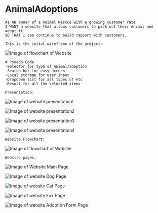# AnimalAdoptions
````
As AN owner of a Animal Rescue with a growing customer rate
I WANT a website that allows customers to pick out their Animal and adopt it.
SO THAT I can continue to build rapport with customers.

This is the inital wireframe of the project:
````
![Image of flowchart of Website](./assets/images/wireframe.png)

````
# Psuedo Code
-Selector for type of Animal/adoption
-Search bar for easy access
-Local storage for user input
-Dropdown list for all types of etc
-Result for all the selected items

Presentation:
````

![Image of website presentation1](./assets/images/presentationPG1.png)

![Image of website presentation2](./assets/images/presentationPG2.png)

![Image of website presentation3](./assets/images/presentationPG3.png)

![Image of website presentation4](./assets/images/presentationPG4.png)

````
Website Flowchart:
````

![Image of flowchart of Website](./assets/images/flowchart.png)
````
Website pages:
````
![Image of Website Main Page](./assets/images/mainpage.png)

![Image of website Dog Page](./assets/images/dogpage.png)

![Image of website Cat Page](./assets/images/catpage.png)

![Image of website Fox Page](./assets/images/foxpage.png)

![Image of website Adoption Form Page](./assets/images/adoptionpage.png)